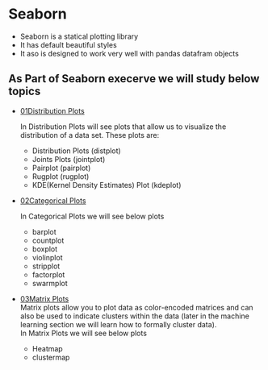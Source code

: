 # Seaborn 

*  Seaborn is a statical plotting library 
*  It has default beautiful styles 
*  It aso is designed to work very well with pandas datafram objects 


## As Part of Seaborn execerve we will study below topics

* [01Distribution Plots](https://github.com/sujitdhamale/Seaborn/blob/master/01%20Distribution%20Plots.ipynb)

   In Distribution Plots will see plots that allow us to visualize the distribution of a data set. These plots are:
    * Distribution Plots (distplot)
    * Joints Plots (jointplot)
    * Pairplot (pairplot)
    * Rugplot (rugplot)
    * KDE(Kernel Density Estimates)  Plot (kdeplot)

* [02Categorical Plots](https://github.com/sujitdhamale/Seaborn/blob/master/02%20Categorical%20Plots.ipynb)

  In Categorical Plots we will see below plots
    * barplot
    * countplot
    * boxplot
    * violinplot
    * stripplot
    * factorplot
    * swarmplot
* [03Matrix Plots](https://github.com/sujitdhamale/Seaborn/blob/master/03%20Matrix%20Plots.ipynb)<br>
Matrix plots allow you to plot data as color-encoded matrices and can also be used to indicate clusters within the data (later in the machine learning section we will learn how to formally cluster data).<br>
In Matrix Plots we will see below plots 
    * Heatmap
    * clustermap
   
